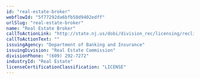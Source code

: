 ```yaml
---
id: "real-estate-broker"
webflowId: "5f77292da6bfb58d9402edff"
urlSlug: "real-estate-broker"
name: "Real Estate Broker"
callToActionLink: "http://state.nj.us/dobi/division_rec/licensing/reclic_menu.htm"
callToActionText: ""
issuingAgency: "Department of Banking and Insurance"
issuingDivision: "Real Estate Commission"
divisionPhone: "(609) 292-7272"
industryId: "Real Estate"
licenseCertificationClassification: "LICENSE"
---
```

